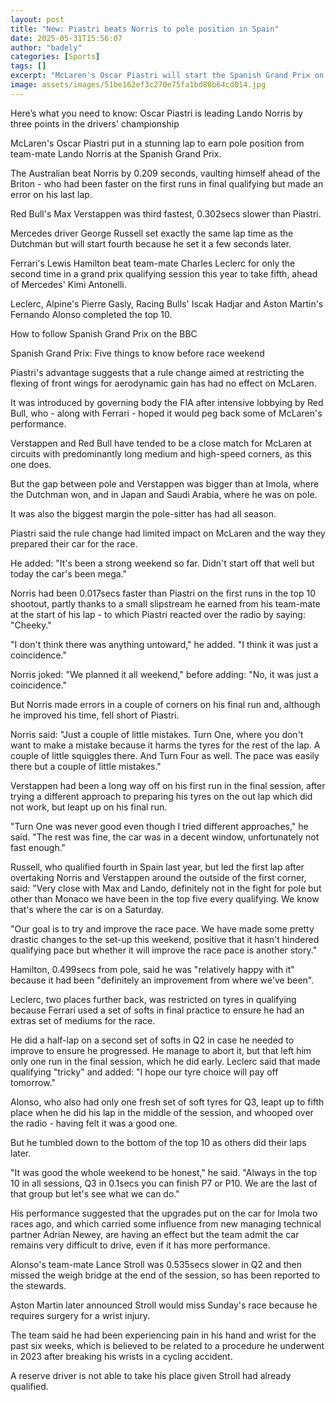 ```yaml
---
layout: post
title: "New: Piastri beats Norris to pole position in Spain"
date: 2025-05-31T15:56:07
author: "badely"
categories: [Sports]
tags: []
excerpt: "McLaren's Oscar Piastri will start the Spanish Grand Prix on pole position, beating team-mate Lando Norris."
image: assets/images/51be162ef3c270e75fa1bd88b64cd014.jpg
---
```


Here’s what you need to know: Oscar Piastri is leading Lando Norris by three points in the drivers' championship 

McLaren's Oscar Piastri put in a stunning lap to earn pole position from team-mate Lando Norris at the Spanish Grand Prix.

The Australian beat Norris by 0.209 seconds, vaulting himself ahead of the Briton - who had been faster on the first runs in final qualifying but made an error on his last lap.

Red Bull's Max Verstappen was third fastest, 0.302secs slower than Piastri.

Mercedes driver George Russell set exactly the same lap time as the Dutchman but will start fourth because he set it a few seconds later.

Ferrari's Lewis Hamilton beat team-mate Charles Leclerc for only the second time in a grand prix qualifying session this year to take fifth, ahead of Mercedes' Kimi Antonelli.

Leclerc, Alpine's Pierre Gasly, Racing Bulls' Iscak Hadjar and Aston Martin's Fernando Alonso completed the top 10.

How to follow Spanish Grand Prix on the BBC

Spanish Grand Prix: Five things to know before race weekend

Piastri's advantage suggests that a rule change aimed at restricting the flexing of front wings for aerodynamic gain has had no effect on McLaren.

It was introduced by governing body the FIA after intensive lobbying by Red Bull, who - along with Ferrari - hoped it would peg back some of McLaren's performance.

Verstappen and Red Bull have tended to be a close match for McLaren at circuits with predominantly long medium and high-speed corners, as this one does.

But the gap between pole and Verstappen was bigger than at Imola, where the Dutchman won, and in Japan and Saudi Arabia, where he was on pole.

It was also the biggest margin the pole-sitter has had all season.

Piastri said the rule change had limited impact on McLaren and the way they prepared their car for the race.

He added: "It's been a strong weekend so far. Didn't start off that well but today the car's been mega."

Norris had been 0.017secs faster than Piastri on the first runs in the top 10 shootout, partly thanks to a small slipstream he earned from his team-mate at the start of his lap - to which Piastri reacted over the radio by saying: "Cheeky."

"I don't think there was anything untoward," he added. "I think it was just a coincidence."

Norris joked: "We planned it all weekend," before adding: "No, it was just a coincidence."

But Norris made errors in a couple of corners on his final run and, although he improved his time, fell short of Piastri.

Norris said: "Just a couple of little mistakes. Turn One, where you don't want to make a mistake because it harms the tyres for the rest of the lap. A couple of little squiggles there. And Turn Four as well. The pace was easily there but a couple of little mistakes."

Verstappen had been a long way off on his first run in the final session, after trying a different approach to preparing his tyres on the out lap which did not work, but leapt up on his final run.

"Turn One was never good even though I tried different approaches," he said. "The rest was fine, the car was in a decent window, unfortunately not fast enough."

Russell, who qualified fourth in Spain last year, but led the first lap after overtaking Norris and Verstappen around the outside of the first corner, said: "Very close with Max and Lando, definitely not in the fight for pole but other than Monaco we have been in the top five every qualifying. We know that's where the car is on a Saturday.

"Our goal is to try and improve the race pace. We have made some pretty drastic changes to the set-up this weekend, positive that it hasn't hindered qualifying pace but whether it will improve the race pace is another story."

Hamilton, 0.499secs from pole, said he was "relatively happy with it" because it had been "definitely an improvement from where we've been".

Leclerc, two places further back, was restricted on tyres in qualifying because Ferrari used a set of softs in final practice to ensure he had an extras set of mediums for the race.

He did a half-lap on a second set of softs in Q2 in case he needed to improve to ensure he progressed. He manage to abort it, but that left him only one run in the final session, which he did early. Leclerc said that made qualifying "tricky" and added: "I hope our tyre choice will pay off tomorrow."

Alonso, who also had only one fresh set of soft tyres for Q3, leapt up to fifth place when he did his lap in the middle of the session, and whooped over the radio - having felt it was a good one.

But he tumbled down to the bottom of the top 10 as others did their laps later.

"It was good the whole weekend to be honest," he said. "Always in the top 10 in all sessions, Q3 in 0.1secs you can finish P7 or P10. We are the last of that group but let's see what we can do."

His performance suggested that the upgrades put on the car for Imola two races ago, and which carried some influence from new managing technical partner Adrian Newey, are having an effect but the team admit the car remains very difficult to drive, even if it has more performance.

Alonso's team-mate Lance Stroll was 0.535secs slower in Q2 and then missed the weigh bridge at the end of the session, so has been reported to the stewards.

Aston Martin later announced Stroll would miss Sunday's race because he requires surgery for a wrist injury.

The team said he had been experiencing pain in his hand and wrist for the past six weeks, which is believed to be related to a procedure he underwent in 2023 after breaking his wrists in a cycling accident.

A reserve driver is not able to take his place given Stroll had already qualified.

